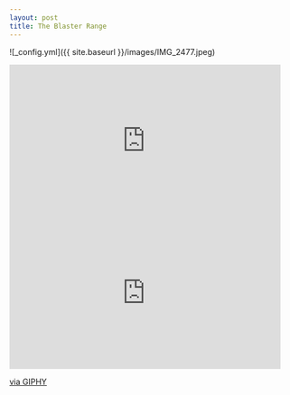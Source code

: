 ```yaml
---
layout: post
title: The Blaster Range
---
```


![_config.yml]({{ site.baseurl }}/images/IMG_2477.jpeg)

<iframe src="https://giphy.com/embed/Jrk4fP8SxeOLYnyfVB" width="480" height="270" frameBorder="0" class="giphy-embed" allowFullScreen></iframe>

<iframe src="https://giphy.com/embed/KxcReDBr0nvoCLhdb6" width="480" height="270" frameBorder="0" class="giphy-embed" allowFullScreen></iframe><p><a href="https://giphy.com/gifs/KxcReDBr0nvoCLhdb6">via GIPHY</a></p>
